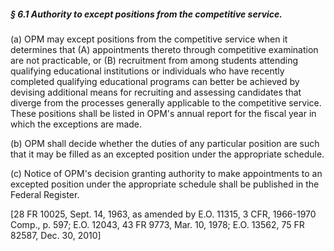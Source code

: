 ##### § 6.1 Authority to except positions from the competitive service. #####

(a) OPM may except positions from the competitive service when it determines that (A) appointments thereto through competitive examination are not practicable, or (B) recruitment from among students attending qualifying educational institutions or individuals who have recently completed qualifying educational programs can better be achieved by devising additional means for recruiting and assessing candidates that diverge from the processes generally applicable to the competitive service. These positions shall be listed in OPM's annual report for the fiscal year in which the exceptions are made.

(b) OPM shall decide whether the duties of any particular position are such that it may be filled as an excepted position under the appropriate schedule.

(c) Notice of OPM's decision granting authority to make appointments to an excepted position under the appropriate schedule shall be published in the Federal Register.

[28 FR 10025, Sept. 14, 1963, as amended by E.O. 11315, 3 CFR, 1966-1970 Comp., p. 597; E.O. 12043, 43 FR 9773, Mar. 10, 1978; E.O. 13562, 75 FR 82587, Dec. 30, 2010]